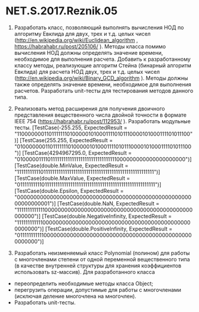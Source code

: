 # NET.S.2017.Reznik.05
1.	Разработать класс, позволяющий выполнять вычисления НОД по алгоритму Евклида для двух, трех и т.д. целых чисел (http://en.wikipedia.org/wiki/Euclidean_algorithm , https://habrahabr.ru/post/205106/ ). Методы класса помимо вычисления НОД должны определять значение времени, необходимое для выполнения расчета. Добавить к разработанному классу методы, реализующие алгоритм Стейна (бинарный алгоритм Евклида) для расчета НОД двух, трех и т.д. целых чисел (http://en.wikipedia.org/wiki/Binary_GCD_algorithm ). Методы должны также  определять значение времени, необходимое для выполнения расчетов. Разработать unit-тесты для тестирования методов данного типа.
2.	Реализовать метод расширения для получения двоичного представления вещественного числа двойной точности в формате IEEE 754 (https://habrahabr.ru/post/112953/ ). Разработать модульные тесты.
        [TestCase(-255.255, ExpectedResult = "1100000001101111111010000010100011110101110000101000111101011100")]
        [TestCase(255.255, ExpectedResult = "0100000001101111111010000010100011110101110000101000111101011100")]
        [TestCase(4294967295.0, ExpectedResult = "0100000111101111111111111111111111111111111000000000000000000000")]
        [TestCase(double.MinValue, ExpectedResult = "1111111111101111111111111111111111111111111111111111111111111111")]
        [TestCase(double.MaxValue, ExpectedResult = "0111111111101111111111111111111111111111111111111111111111111111")]
        [TestCase(double.Epsilon, ExpectedResult = "0000000000000000000000000000000000000000000000000000000000000001")]
        [TestCase(double.NaN, ExpectedResult = "1111111111111000000000000000000000000000000000000000000000000000")]
        [TestCase(double.NegativeInfinity, ExpectedResult = "1111111111110000000000000000000000000000000000000000000000000000")]
        [TestCase(double.PositiveInfinity, ExpectedResult = "0111111111110000000000000000000000000000000000000000000000000000")]

3. Разработать неизменяемый класс Polynomial (полином) для работы с многочленами степени  от одной переменной вещественного типа (в качестве внутренней структуры для хранения коэффициентов использовать sz-массив). Для разработанного класса
-	переопределить необходимые методы класса Object;
-	перегрузить операции, допустимые для работы с многочленами (исключая деление многочлена на многочлен). 
-	Разработать unit-тесты.
